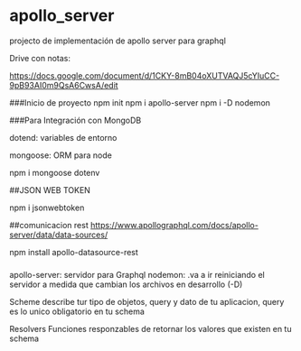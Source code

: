 # apollo_server
projecto de implementación de apollo server para graphql

Drive con notas: 

https://docs.google.com/document/d/1CKY-8mB04oXUTVAQJ5cYIuCC-9pB93AI0m9QsA6CwsA/edit


###Inicio de proyecto
npm init
npm i apollo-server
npm i -D nodemon


###Para Integración con MongoDB


dotend: variables de entorno  

mongoose: ORM para node

npm i mongoose dotenv

##JSON WEB TOKEN

npm i jsonwebtoken


##comunicacion rest 
https://www.apollographql.com/docs/apollo-server/data/data-sources/

npm install apollo-datasource-rest

###

apollo-server: servidor para Graphql
nodemon: .va a ir reiniciando el servidor a medida que cambian los archivos en desarrollo (-D)


Scheme
describe tur tipo de objetos, query y dato de tu aplicacion, query es lo unico obligatorio en tu schema


Resolvers
Funciones responzables de retornar los valores que existen en tu schema




